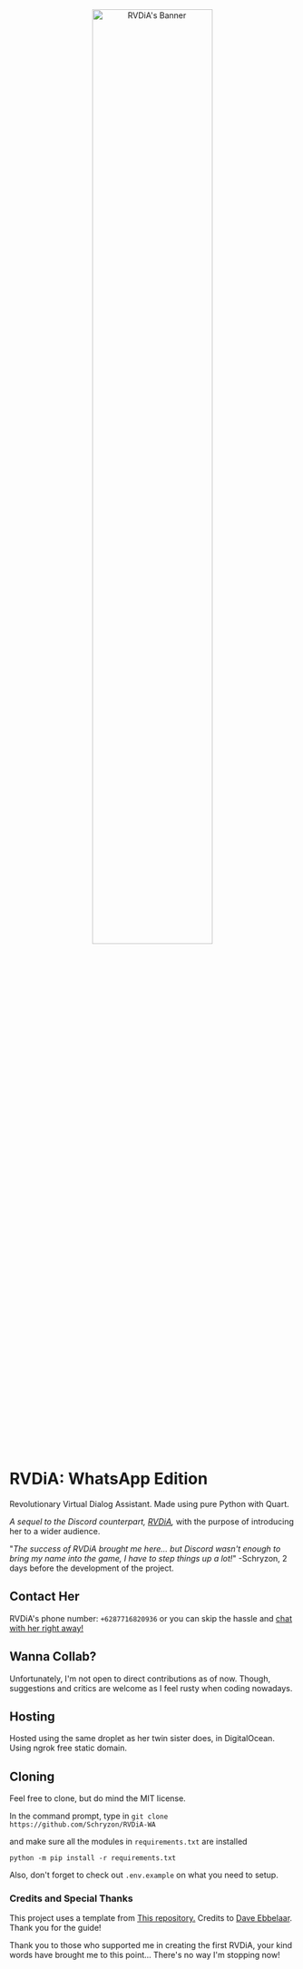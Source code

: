 <div align="center">
  <img src="https://repository-images.githubusercontent.com/800840462/a7ba65f3-82a1-4dd7-99c4-618600f5c789" width="65%" height="65%" align="center" alt="RVDiA's Banner">
</div>

# RVDiA: WhatsApp Edition
Revolutionary Virtual Dialog Assistant.
Made using pure Python with Quart.

*A sequel to the Discord counterpart, [RVDiA](https://github.com/Schryzon/RVDiA),*
with the purpose of introducing her to a wider audience.

"*The success of RVDiA brought me here... but Discord wasn't enough to bring my name into the game, I have to step things up a lot!*"
-Schryzon, 2 days before the development of the project.

## Contact Her
RVDiA's phone number: `+6287716820936`
or you can skip the hassle and [chat with her right away!](https://api.whatsapp.com/send?phone=6287716820936&text=Halo%2C%20RVDiA!)

## Wanna Collab?
Unfortunately, I'm not open to direct contributions as of now.
Though, suggestions and critics are welcome as I feel rusty when coding nowadays.

## Hosting
Hosted using the same droplet as her twin sister does, in DigitalOcean.
Using ngrok free static domain.

## Cloning
Feel free to clone, but do mind the MIT license.

In the command prompt, type in `git clone https://github.com/Schryzon/RVDiA-WA`

and make sure all the modules in `requirements.txt` are installed

`python -m pip install -r requirements.txt`

Also, don't forget to check out `.env.example` on what you need to setup.

### Credits and Special Thanks
This project uses a template from [This repository.](https://github.com/daveebbelaar/python-whatsapp-bot)
Credits to [Dave Ebbelaar](https://github.com/daveebbelaar). Thank you for the guide!

Thank you to those who supported me in creating the first RVDiA, your kind words have brought me to this point...
There's no way I'm stopping now!